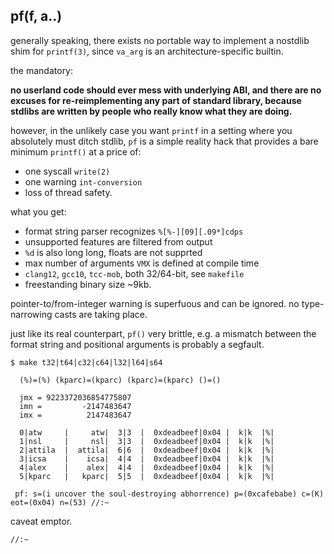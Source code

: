 ## pf(f, a..)

generally speaking, there exists no portable way to implement a nostdlib
shim for `printf(3)`, since `va_arg` is an architecture-specific
builtin.

the mandatory:

**no userland code should ever mess with underlying ABI, and there are
no excuses for re-reimplementing any part of standard library, because
stdlibs are written by people who really know what they are doing.**

however, in the unlikely case you want `printf` in a setting where you 
absolutely must ditch stdlib, `pf` is a simple reality hack that provides
a bare minimum `printf()` at a price of:

* one syscall `write(2)`
* one warning `int-conversion`
* loss of thread safety.

what you get:

* format string parser recognizes `%[%-][09][.09*]cdps`
* unsupported features are filtered from output
* `%d` is also long long, floats are not supprted
* max number of arguments `VMX` is defined at compile time
* `clang12`, `gcc10`, `tcc-mob`, both 32/64-bit, see `makefile`
* freestanding binary size ~9kb.

pointer-to/from-integer warning is superfuous and can be ignored. 
no type-narrowing casts are taking place.

just like its real counterpart, `pf()` very brittle, e.g. a mismatch
between the format string and positional arguments is probably a segfault.

```
$ make t32|t64|c32|c64|l32|l64|s64

  (%)=(%) (kparc)=(kparc) (kparc)=(kparc) ()=()

  jmx = 9223372036854775807
  imn =         -2147483647
  imx =          2147483647

  0|atw     |     atw|  3|3  |  0xdeadbeef|0x04 |  k|k  |%|
  1|nsl     |     nsl|  3|3  |  0xdeadbeef|0x04 |  k|k  |%|
  2|attila  |  attila|  6|6  |  0xdeadbeef|0x04 |  k|k  |%|
  3|icsa    |    icsa|  4|4  |  0xdeadbeef|0x04 |  k|k  |%|
  4|alex    |    alex|  4|4  |  0xdeadbeef|0x04 |  k|k  |%|
  5|kparc   |   kparc|  5|5  |  0xdeadbeef|0x04 |  k|k  |%|

 pf: s=(i uncover the soul-destroying abhorrence) p=(0xcafebabe) c=(K) eot=(0x04) n=(53) //:~
```

caveat emptor.


`//:~`
